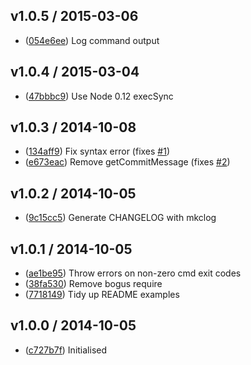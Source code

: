 ## v1.0.5 / 2015-03-06

 * ([054e6ee](https://github.com/tanem/npmrel/commit/054e6eed450904d76dd17c99e5f04a10927de0ad)) Log command output

## v1.0.4 / 2015-03-04

 * ([47bbbc9](https://github.com/tanem/npmrel/commit/47bbbc9259d08810b6f741e8336dee5cdf9cfddb)) Use Node 0.12 execSync

## v1.0.3 / 2014-10-08

 * ([134aff9](https://github.com/tanem/npmrel/commit/134aff9b4551cace41940b8fc2003778d2553236)) Fix syntax error (fixes [#1](https://github.com/tanem/npmrel/issues/1))
 * ([e673eac](https://github.com/tanem/npmrel/commit/e673eacfb27f9241e66234170a21c428221deda8)) Remove getCommitMessage (fixes [#2](https://github.com/tanem/npmrel/issues/2))

## v1.0.2 / 2014-10-05

 * ([9c15cc5](https://github.com/tanem/npmrel/commit/9c15cc51290bc77b578ae0bc3a16610092ac1fa5)) Generate CHANGELOG with mkclog

## v1.0.1 / 2014-10-05

 * ([ae1be95](https://github.com/tanem/npmrel/commit/ae1be9535929473c219b16e7710d6b2fb969859d)) Throw errors on non-zero cmd exit codes
 * ([38fa530](https://github.com/tanem/npmrel/commit/38fa5301a87eb3172c5ca841715bc2e7addfc89a)) Remove bogus require
 * ([7718149](https://github.com/tanem/npmrel/commit/7718149fa1bb394e33ec9df52cf3ba837745d70e)) Tidy up README examples

## v1.0.0 / 2014-10-05

 * ([c727b7f](https://github.com/tanem/npmrel/commit/c727b7fca6efe048356b277e6c8b1f88b682c131)) Initialised
 